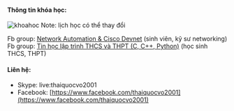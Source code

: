 #### Thông tin khóa học:
![khoahoc](https://scontent.fsgn2-6.fna.fbcdn.net/v/t1.0-9/119239165_1052232858568430_6147607854732177971_o.jpg?_nc_cat=100&_nc_sid=ca434c&_nc_ohc=vs_4ZKzERTsAX_ULrJJ&_nc_ht=scontent.fsgn2-6.fna&oh=91f3c99d4b95a0136a71d7a24f1c090b&oe=5F81797A)
Note: lịch học có thể thay đổi

Fb group: [Network Automation & Cisco Devnet](https://www.facebook.com/groups/networkautomation2001/) (sinh viên, kỹ sư networking)        
Fb group: [Tin học lập trình THCS và THPT (C, C++, Python)](https://www.facebook.com/groups/2327984310681255/) (học sinh THCS, THPT)

#### Liên hệ:
* Skype: live:thaiquocvo2001
* Facebook: [https://www.facebook.com/thaiquocvo2001](https://www.facebook.com/thaiquocvo2001)
